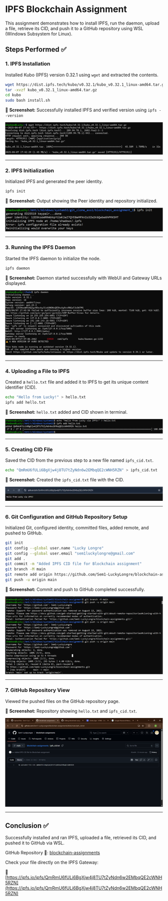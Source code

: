 # IPFS Blockchain Assignment

This assignment demonstrates how to install IPFS, run the daemon, upload a file, retrieve its CID, and push it to a GitHub repository using WSL (Windows Subsystem for Linux).

## Steps Performed ✅

### 1. IPFS Installation
Installed Kubo (IPFS) version 0.32.1 using `wget` and extracted the contents.

```bash
wget https://dist.ipfs.tech/kubo/v0.32.1/kubo_v0.32.1_linux-amd64.tar.gz
tar -xvzf kubo_v0.32.1_linux-amd64.tar.gz
cd kubo
sudo bash install.sh
```

📸 **Screenshot:** Successfully installed IPFS and verified version using `ipfs --version`

![IPFS Installation](./images/ipfs-install.png)

---

### 2. IPFS Initialization
Initialized IPFS and generated the peer identity.

```bash
ipfs init
```

📸 **Screenshot:** Output showing the Peer identity and repository initialized.

![IPFS Init](./images/ipfs-init.png)

---

### 3. Running the IPFS Daemon
Started the IPFS daemon to initialize the node.

```bash
ipfs daemon
```

📸 **Screenshot:** Daemon started successfully with WebUI and Gateway URLs displayed.

![IPFS Daemon](./images/daemon-start.png)

---

### 4. Uploading a File to IPFS
Created a `hello.txt` file and added it to IPFS to get its unique content identifier (CID).

```bash
echo "Hello from Lucky!" > hello.txt
ipfs add hello.txt
```

📸 **Screenshot:** `hello.txt` added and CID shown in terminal.

![File Upload](./images/ipfs-add-cid.png)

---

### 5. Creating CID File
Saved the CID from the previous step to a new file named `ipfs_cid.txt`.

```bash
echo "QmRmU6fULi6BgXjw4j8TU7tZyNdn6w2EMbqQE2cWNH5RZN" > ipfs_cid.txt
```

📸 **Screenshot:** Created the `ipfs_cid.txt` file with the CID.

![CID File](./images/cid-file.png)

---

### 6. Git Configuration and GitHub Repository Setup
Initialized Git, configured identity, committed files, added remote, and pushed to GitHub.

```bash
git init
git config --global user.name "Lucky Longre"
git config --global user.email "sem1luckylongre@gmail.com"
git add .
git commit -m "Added IPFS CID file for Blockchain assignment"
git branch -M main
git remote add origin https://github.com/Sem1-LuckyLongre/blockchain-assignments.git
git push -u origin main
```

📸 **Screenshot:** Commit and push to GitHub completed successfully.

![GitHub Push](./images/github-push.png)

---

### 7. GitHub Repository View
Viewed the pushed files on the GitHub repository page.

📸 **Screenshot:** Repository showing `hello.txt` and `ipfs_cid.txt`.

![GitHub Repo](./images/github-repo.png)

---

## Conclusion ✅
Successfully installed and ran IPFS, uploaded a file, retrieved its CID, and pushed it to GitHub via WSL.

GitHub Repository 📂: [blockchain-assignments](https://github.com/Sem1-LuckyLongre/blockchain_assignment_1)

Check your file directly on the IPFS Gateway:

🔗 [https://ipfs.io/ipfs/QmRmU6fULi6BgXjw4j8TU7tZyNdn6w2EMbqQE2cWNH5RZN](https://ipfs.io/ipfs/QmRmU6fULi6BgXjw4j8TU7tZyNdn6w2EMbqQE2cWNH5RZN)
